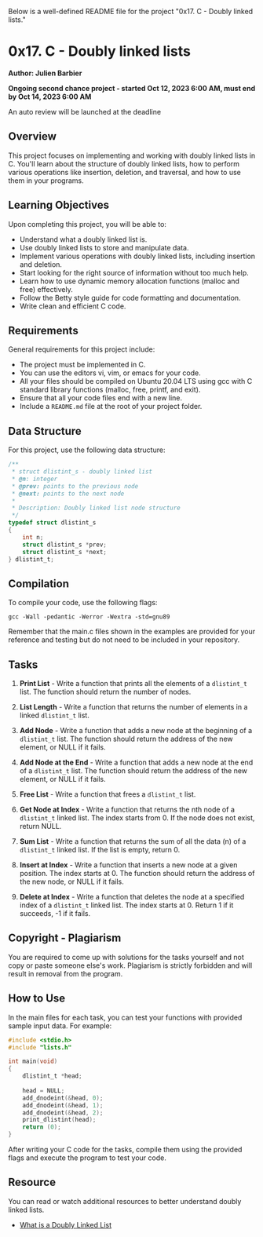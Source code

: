 Below is a well-defined README file for the project "0x17. C - Doubly linked lists."

# 0x17. C - Doubly linked lists

**Author: Julien Barbier**

**Ongoing second chance project - started Oct 12, 2023 6:00 AM, must end by Oct 14, 2023 6:00 AM**

An auto review will be launched at the deadline

## Overview

This project focuses on implementing and working with doubly linked lists in C. You'll learn about the structure of doubly linked lists, how to perform various operations like insertion, deletion, and traversal, and how to use them in your programs.

## Learning Objectives

Upon completing this project, you will be able to:

- Understand what a doubly linked list is.
- Use doubly linked lists to store and manipulate data.
- Implement various operations with doubly linked lists, including insertion and deletion.
- Start looking for the right source of information without too much help.
- Learn how to use dynamic memory allocation functions (malloc and free) effectively.
- Follow the Betty style guide for code formatting and documentation.
- Write clean and efficient C code.

## Requirements

General requirements for this project include:

- The project must be implemented in C.
- You can use the editors vi, vim, or emacs for your code.
- All your files should be compiled on Ubuntu 20.04 LTS using gcc with C standard library functions (malloc, free, printf, and exit).
- Ensure that all your code files end with a new line.
- Include a `README.md` file at the root of your project folder.

## Data Structure

For this project, use the following data structure:

```c
/**
 * struct dlistint_s - doubly linked list
 * @n: integer
 * @prev: points to the previous node
 * @next: points to the next node
 *
 * Description: Doubly linked list node structure
 */
typedef struct dlistint_s
{
    int n;
    struct dlistint_s *prev;
    struct dlistint_s *next;
} dlistint_t;
```

## Compilation

To compile your code, use the following flags:

```shell
gcc -Wall -pedantic -Werror -Wextra -std=gnu89
```

Remember that the main.c files shown in the examples are provided for your reference and testing but do not need to be included in your repository.

## Tasks

1. **Print List** - Write a function that prints all the elements of a `dlistint_t` list. The function should return the number of nodes.

2. **List Length** - Write a function that returns the number of elements in a linked `dlistint_t` list.

3. **Add Node** - Write a function that adds a new node at the beginning of a `dlistint_t` list. The function should return the address of the new element, or NULL if it fails.

4. **Add Node at the End** - Write a function that adds a new node at the end of a `dlistint_t` list. The function should return the address of the new element, or NULL if it fails.

5. **Free List** - Write a function that frees a `dlistint_t` list.

6. **Get Node at Index** - Write a function that returns the nth node of a `dlistint_t` linked list. The index starts from 0. If the node does not exist, return NULL.

7. **Sum List** - Write a function that returns the sum of all the data (n) of a `dlistint_t` linked list. If the list is empty, return 0.

8. **Insert at Index** - Write a function that inserts a new node at a given position. The index starts at 0. The function should return the address of the new node, or NULL if it fails.

9. **Delete at Index** - Write a function that deletes the node at a specified index of a `dlistint_t` linked list. The index starts at 0. Return 1 if it succeeds, -1 if it fails.

## Copyright - Plagiarism

You are required to come up with solutions for the tasks yourself and not copy or paste someone else's work. Plagiarism is strictly forbidden and will result in removal from the program.

## How to Use

In the main files for each task, you can test your functions with provided sample input data. For example:

```c
#include <stdio.h>
#include "lists.h"

int main(void)
{
    dlistint_t *head;
    
    head = NULL;
    add_dnodeint(&head, 0);
    add_dnodeint(&head, 1);
    add_dnodeint(&head, 2);
    print_dlistint(head);
    return (0);
}
```

After writing your C code for the tasks, compile them using the provided flags and execute the program to test your code.

## Resource

You can read or watch additional resources to better understand doubly linked lists.

- [What is a Doubly Linked List](https://en.wikipedia.org/wiki/Doubly_linked_list)
